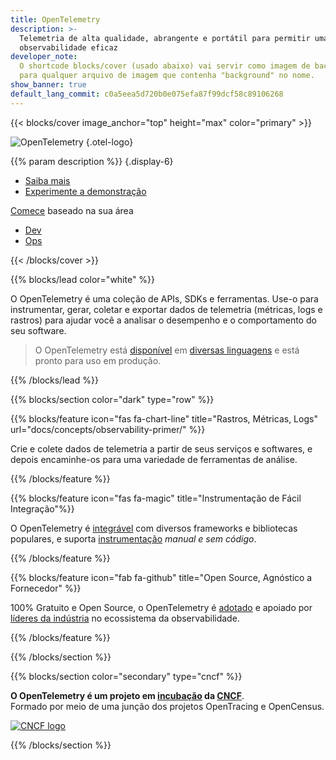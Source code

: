 ```yaml
---
title: OpenTelemetry
description: >-
  Telemetria de alta qualidade, abrangente e portátil para permitir uma
  observabilidade eficaz
developer_note:
  O shortcode blocks/cover (usado abaixo) vai servir como imagem de background
  para qualquer arquivo de imagem que contenha "background" no nome.
show_banner: true
default_lang_commit: c0a5eea5d720b0e075efa87f99dcf58c89106268
---
```


<div class="d-none"><a rel="me" href="https://fosstodon.org/@opentelemetry"></a></div>

{{< blocks/cover image_anchor="top" height="max" color="primary" >}}

<!-- prettier-ignore -->
![OpenTelemetry](/img/logos/opentelemetry-horizontal-color.svg)
{.otel-logo}

<!-- prettier-ignore -->
{{% param description %}}
{.display-6}

<div class="l-primary-buttons mt-5">

- [Saiba mais](docs/what-is-opentelemetry/)
- [Experimente a demonstração](docs/demo/)

</div>

<div class="h3 mt-4">
<a class="text-secondary" href="/docs/getting-started/">Comece</a> baseado na sua área
</div>
<div class="l-get-started-buttons">

- [Dev](docs/getting-started/dev/)
- [Ops](docs/getting-started/ops/)

</div>
{{< /blocks/cover >}}

{{% blocks/lead color="white" %}}

O OpenTelemetry é uma coleção de APIs, SDKs e ferramentas. Use-o para
instrumentar, gerar, coletar e exportar dados de telemetria (métricas, logs e
rastros) para ajudar você a analisar o desempenho e o comportamento do seu
software.

> O OpenTelemetry está [disponível](/status/) em
> [diversas linguagens](docs/languages/) e está pronto para uso em produção.

{{% /blocks/lead %}}

{{% blocks/section color="dark" type="row" %}}

{{% blocks/feature icon="fas fa-chart-line" title="Rastros, Métricas, Logs" url="docs/concepts/observability-primer/" %}}

Crie e colete dados de telemetria a partir de seus serviços e softwares, e
depois encaminhe-os para uma variedade de ferramentas de análise.

{{% /blocks/feature %}}

{{% blocks/feature icon="fas fa-magic" title="Instrumentação de Fácil Integração"%}}

O OpenTelemetry é [integrável] com diversos frameworks e bibliotecas populares,
e suporta [instrumentação] _manual e sem código_.

[instrumentação]: /docs/concepts/instrumentation/
[integrável]: /ecosystem/integrations/

{{% /blocks/feature %}}

{{% blocks/feature icon="fab fa-github" title="Open Source, Agnóstico a Fornecedor" %}}

100% Gratuito e Open Source, o OpenTelemetry é [adotado] e apoiado por [líderes
da indústria] no ecossistema da observabilidade.

[adotado]: /ecosystem/adopters/
[líderes da indústria]: /ecosystem/vendors/

{{% /blocks/feature %}}

{{% /blocks/section %}}

{{% blocks/section color="secondary" type="cncf" %}}

**O OpenTelemetry é um projeto em [incubação][] da [CNCF][]**.<br> Formado por
meio de uma junção dos projetos OpenTracing e OpenCensus.

[![CNCF logo][]][cncf]

[cncf]: https://cncf.io
[cncf logo]: /img/logos/cncf-white.svg
[incubação]: https://www.cncf.io/projects/

{{% /blocks/section %}}
